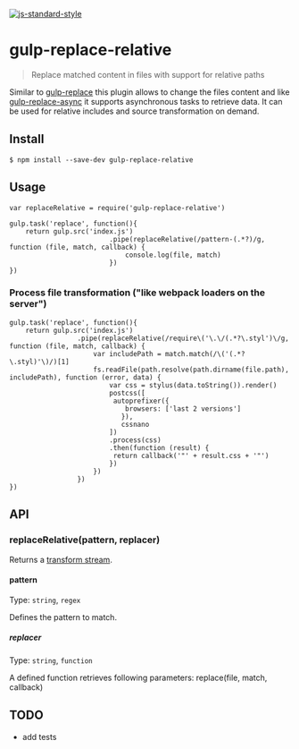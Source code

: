 [![js-standard-style](https://cdn.rawgit.com/feross/standard/master/badge.svg)](https://github.com/feross/standard)

# gulp-replace-relative

> Replace matched content in files with support for relative paths

Similar to [gulp-replace](https://github.com/lazd/gulp-replace) this plugin allows to change the files content
and like [gulp-replace-async](https://github.com/naturalatlas/gulp-replace-async) it supports asynchronous
tasks to retrieve data. It can be used for relative includes and source transformation on demand.

## Install

```
$ npm install --save-dev gulp-replace-relative
```

## Usage

```
var replaceRelative = require('gulp-replace-relative')

gulp.task('replace', function(){
	return gulp.src('index.js')
						 .pipe(replaceRelative(/pattern-(.*?)/g, function (file, match, callback) {
							 console.log(file, match)
						 })
})
```

### Process file transformation ("like webpack loaders on the server")

```
gulp.task('replace', function(){
	return gulp.src('index.js')
				 .pipe(replaceRelative(/require\('\.\/(.*?\.styl')\/g, function (file, match, callback) {
					 var includePath = match.match(/\('(.*?\.styl)'\)/)[1]						 
					 fs.readFile(path.resolve(path.dirname(file.path), includePath), function (error, data) {
						 var css = stylus(data.toString()).render()
						 postcss([
						  autoprefixer({
							 browsers: ['last 2 versions']
							}),
							cssnano
						 ])
						 .process(css)
						 .then(function (result) {
						  return callback('"' + result.css + '"')
						 })
					 })
				 })
})

```

## API

### replaceRelative(pattern, replacer)

Returns a [transform stream](http://nodejs.org/api/stream.html#stream_class_stream_transform).

#### pattern

Type: `string`, `regex`

Defines the pattern to match.


##### replacer

Type: `string`, `function`

A defined function retrieves following parameters: replace(file, match, callback)


## TODO
- add tests
